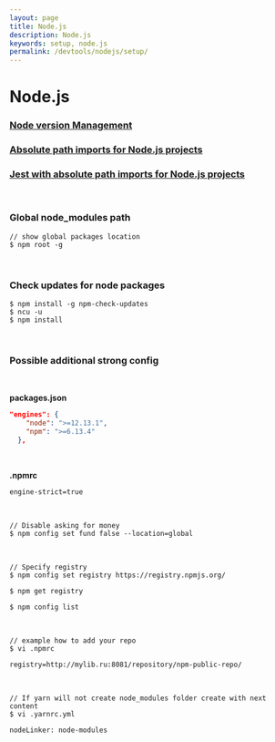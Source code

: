 ```yaml
---
layout: page
title: Node.js
description: Node.js
keywords: setup, node.js
permalink: /devtools/nodejs/setup/
---
```


# Node.js

### [Node version Management](/devtools/nodejs/version-management/nvm/)

### [Absolute path imports for Node.js projects](/devtools/nodejs/setup/absolute-path-imports/)

### [Jest with absolute path imports for Node.js projects](/devtools/nodejs/setup/jest/)

<br/>

### Global node_modules path

```
// show global packages location
$ npm root -g
```

<br/>

### Check updates for node packages

```
$ npm install -g npm-check-updates
$ ncu -u
$ npm install
```

<br/>

### Possible additional strong config

<br/>

**packages.json**

```json
"engines": {
    "node": ">=12.13.1",
    "npm": ">=6.13.4"
  },
```

<br/>

**.npmrc**

```
engine-strict=true
```


<br/>

```
// Disable asking for money
$ npm config set fund false --location=global
```

<br/>

```
// Specify registry
$ npm config set registry https://registry.npmjs.org/

$ npm get registry

$ npm config list
```

<br/>

```
// example how to add your repo
$ vi .npmrc

registry=http://mylib.ru:8081/repository/npm-public-repo/
```

<br/>

```
// If yarn will not create node_modules folder create with next content
$ vi .yarnrc.yml
```

```
nodeLinker: node-modules
```


